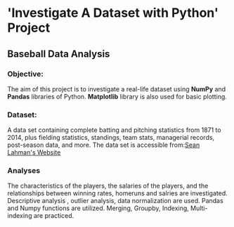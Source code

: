 # 'Investigate A Dataset with Python' Project
## Baseball Data Analysis

### Objective:
  The aim of this project is to investigate a real-life dataset using __NumPy__ and __Pandas__ libraries of Python. __Matplotlib__ library is also used for basic plotting.


### Dataset:
  A data set containing complete batting and pitching statistics from 1871 to 2014, plus fielding statistics, standings, team stats, managerial records, post-season data, and more.
The data set is accessible from:[Sean Lahman's Website](http://www.seanlahman.com/baseball-archive/statistics/)

### Analyses
  The characteristics of the players, the salaries of the players, and the relationships between winning rates, homeruns and salries are investigated.  Descriptive analysis , outlier analysis, data normalization are used.
  Pandas and Numpy functions are utilized. Merging, Groupby, Indexing, Multi-indexing are practiced.
